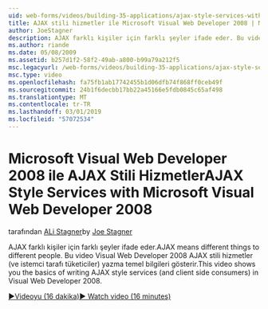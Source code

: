 ```yaml
---
uid: web-forms/videos/building-35-applications/ajax-style-services-with-microsoft-visual-web-developer-2008
title: AJAX stili hizmetler ile Microsoft Visual Web Developer 2008 | Microsoft Docs
author: JoeStagner
description: AJAX farklı kişiler için farklı şeyler ifade eder. Bu videoda Visual Web geliştirme AJAX stili hizmetler (ve istemci tarafı tüketiciler) yazma temel bilgileri gösterilmektedir...
ms.author: riande
ms.date: 05/08/2009
ms.assetid: b257d1f2-58f2-49ab-a800-b99a79a212f5
msc.legacyurl: /web-forms/videos/building-35-applications/ajax-style-services-with-microsoft-visual-web-developer-2008
msc.type: video
ms.openlocfilehash: fa75fb1ab17742455b1d06dfb74f868ff0ceb49f
ms.sourcegitcommit: 24b1f6decbb17bb22a45166e5fdb0845c65af498
ms.translationtype: MT
ms.contentlocale: tr-TR
ms.lasthandoff: 03/01/2019
ms.locfileid: "57072534"
---
```

<a name="ajax-style-services-with-microsoft-visual-web-developer-2008"></a><span data-ttu-id="d0fda-104">Microsoft Visual Web Developer 2008 ile AJAX Stili Hizmetler</span><span class="sxs-lookup"><span data-stu-id="d0fda-104">AJAX Style Services with Microsoft Visual Web Developer 2008</span></span>
====================
<span data-ttu-id="d0fda-105">tarafından [ALi Stagner](https://github.com/JoeStagner)</span><span class="sxs-lookup"><span data-stu-id="d0fda-105">by [Joe Stagner](https://github.com/JoeStagner)</span></span>

<span data-ttu-id="d0fda-106">AJAX farklı kişiler için farklı şeyler ifade eder.</span><span class="sxs-lookup"><span data-stu-id="d0fda-106">AJAX means different things to different people.</span></span> <span data-ttu-id="d0fda-107">Bu video Visual Web Developer 2008 AJAX stili hizmetler (ve istemci tarafı tüketiciler) yazma temel bilgileri gösterir.</span><span class="sxs-lookup"><span data-stu-id="d0fda-107">This video shows you the basics of writing AJAX style services (and client side consumers) in Visual Web Developer 2008.</span></span>

[<span data-ttu-id="d0fda-108">&#9654;Videoyu (16 dakika)</span><span class="sxs-lookup"><span data-stu-id="d0fda-108">&#9654; Watch video (16 minutes)</span></span>](https://channel9.msdn.com/Blogs/ASP-NET-Site-Videos/ajax-style-services-with-microsoft-visual-web-developer-2008)

